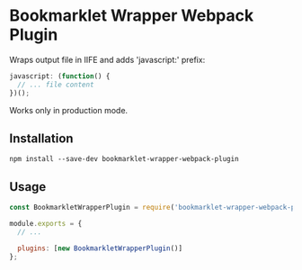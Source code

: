 # Bookmarklet Wrapper Webpack Plugin

Wraps output file in IIFE and adds 'javascript:' prefix:

```js
javascript: (function() {
  // ... file content
})();
```

Works only in production mode.

## Installation

```
npm install --save-dev bookmarklet-wrapper-webpack-plugin
```

## Usage

```js
const BookmarkletWrapperPlugin = require('bookmarklet-wrapper-webpack-plugin');

module.exports = {
  // ...

  plugins: [new BookmarkletWrapperPlugin()]
};
```
